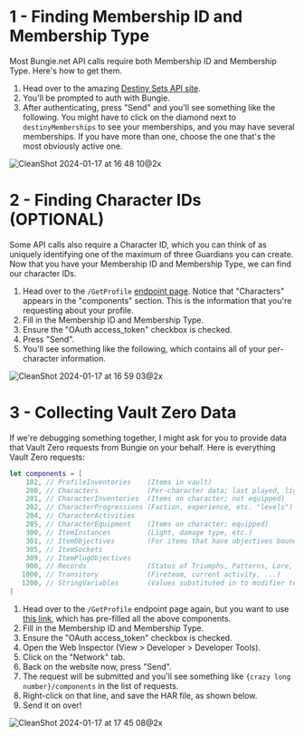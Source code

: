 # 1 - Finding Membership ID and Membership Type

Most Bungie.net API calls require both Membership ID and Membership Type. Here's how to get them.

1. Head over to the amazing [Destiny Sets API site](https://data.destinysets.com/api/User.GetMembershipDataForCurrentUser).
1. You'll be prompted to auth with Bungie.
1. After authenticating, press "Send" and you'll see something like the following. You might have to click on the diamond next to `destinyMemberships` to see your memberships, and you may have several memberships. If you have more than one, choose the one that's the most obviously active one.

![CleanShot 2024-01-17 at 16 48 10@2x](https://github.com/rslifka/vault-zero/assets/231435/0e8b0f6a-3689-4f63-9948-815bd7e4af36)

# 2 - Finding Character IDs (OPTIONAL)

Some API calls also require a Character ID, which you can think of as uniquely identifying one of the maximum of three Guardians you can create. Now that you have your Membership ID and Membership Type, we can find our character IDs.

1. Head over to the `/GetProfile` [endpoint page](https://data.destinysets.com/api/Destiny2.GetProfile?components=200). Notice that "Characters" appears in the "components" section. This is the information that you're requesting about your profile.
1. Fill in the Membership ID and Membership Type.
1. Ensure the "OAuth access_token" checkbox is checked.
1. Press "Send".
1. You'll see something like the following, which contains all of your per-character information.

![CleanShot 2024-01-17 at 16 59 03@2x](https://github.com/rslifka/vault-zero/assets/231435/bd5c1438-b53f-4e55-ba43-92c24529ea45)

# 3 - Collecting Vault Zero Data

If we're debugging something together, I might ask for you to provide data that Vault Zero requests from Bungie on your behalf. Here is everything Vault Zero requests:

```Swift
let components = [
    102, // ProfileInventories    (Items in vault)
    200, // Characters            (Per-character data; last played, light level, etc.)
    201, // CharacterInventories  (Items on character; not equipped)
    202, // CharacterProgressions (Faction, experience, etc. "levels") relevant to each character
    204, // CharacterActivities
    205, // CharacterEquipment    (Items on character; equipped)
    300, // ItemInstances         (Light, damage type, etc.)
    301, // ItemObjectives        (For items that have objectives bound to them)
    305, // ItemSockets
    309, // ItemPlugObjectives
    900, // Records               (Status of Triumphs, Patterns, Lore, ...)
   1000, // Transitory            (Fireteam, current activity, ...)
   1200, // StringVariables       (Values substituted in to modifier text, etc.)
]
```

1. Head over to the `/GetProfile` endpoint page again, but you want to use [this link](https://data.destinysets.com/api/Destiny2.GetProfile?components=102,200,201,202,204,205,300,301,305,309,900,1000,1200), which has pre-filled all the above components.
1. Fill in the Membership ID and Membership Type.
1. Ensure the "OAuth access_token" checkbox is checked.
1. Open the Web Inspector (View > Developer > Developer Tools).
1. Click on the "Network" tab.
1. Back on the website now, press "Send".
1. The request will be submitted and you'll see something like `{crazy long number}/components` in the list of requests.
1. Right-click on that line, and save the HAR file, as shown below.
1. Send it on over!

![CleanShot 2024-01-17 at 17 45 08@2x](https://github.com/rslifka/vault-zero/assets/231435/982f3afa-8c6b-44c4-9f78-6ccf00172b40)
